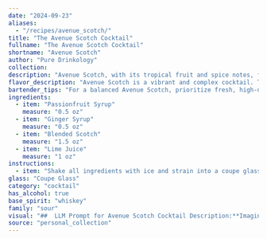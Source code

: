 ```yaml
---
date: "2024-09-23"
aliases:
  - "/recipes/avenue_scotch/"
title: "The Avenue Scotch Cocktail"
fullname: "The Avenue Scotch Cocktail"
shortname: "Avenue Scotch"
author: "Pure Drinkology"
collection:
description: "Avenue Scotch, with its tropical fruit and spice notes, falls squarely into the **Contemporary Cocktail** family.  It blends classic elements like blended scotch and lime juice with modern flavor profiles, showcasing the vibrant experimentation happening in the world of cocktails today. "
flavor_description: "Avenue Scotch is a vibrant and complex cocktail. The passionfruit syrup brings a burst of tropical sweetness, balanced by the spicy heat of the ginger syrup. The blended Scotch adds depth and smokiness, while the lime juice provides a refreshing acidity. The interplay of these flavors creates a well-rounded and surprisingly harmonious experience, offering a unique twist on a classic Scotch cocktail. "
bartender_tips: "For a balanced Avenue Scotch, prioritize fresh, high-quality ingredients. Use a good quality blended Scotch with a bit of peat for complexity.  Measure your syrups precisely – a little goes a long way.  Shake vigorously with ice to chill and emulsify, then double strain for a crystal-clear presentation. Garnish with a lime wheel and a sprig of fresh mint. "
ingredients:
  - item: "Passionfruit Syrup"
    measure: "0.5 oz"
  - item: "Ginger Syrup"
    measure: "0.5 oz"
  - item: "Blended Scotch"
    measure: "1.5 oz"
  - item: "Lime Juice"
    measure: "1 oz"
instructions:
  - item: "Shake all ingredients with ice and strain into a coupe glass."
glass: "Coupe Glass"
category: "cocktail"
has_alcohol: true
base_spirit: "whiskey"
family: "sour"
visual: "##  LLM Prompt for Avenue Scotch Cocktail Description:**Imagine a beautifully crafted cocktail called Avenue Scotch.  The drink is made with Passionfruit Syrup, Ginger Syrup, Blended Scotch, and Lime Juice. Describe the cocktail's appearance in detail. Consider the following:* **Color:** What is the overall color of the drink? Does it have any layers or gradients?* **Texture:** Is the drink clear, cloudy, or have any visible particulates? * **Garnish:** What type of garnish, if any, is used? How does it enhance the visual appeal?* **Glassware:** What type of glass is the cocktail served in? How does the shape of the glass affect the overall presentation?* **Lighting:** How does the light interact with the cocktail? Does it highlight any specific aspects of its appearance? **For example, consider a scenario where the drink is served in a chilled coupe glass with a lime wheel garnish.  Describe the color of the drink, the clarity of the liquid, and the effect of the light on the garnish.** The more detailed and sensory your description, the more immersive and appealing it will be. "
source: "personal_collection"
---
```


